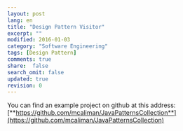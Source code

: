 ```yaml
---
layout: post
lang: en
title: "Design Pattern Visitor"
excerpt: ""
modified: 2016-01-03
category: "Software Engineering"
tags: [Design Pattern]
comments: true
share:  false
search_omit: false
updated: true
revision: 0
---
```


You can find an example project on github at this address:
[**https://github.com/mcaliman/JavaPatternsCollection**](https://github.com/mcaliman/JavaPatternsCollection)

